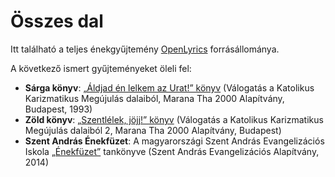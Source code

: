 Összes dal
==========

Itt található a teljes énekgyűjtemény [OpenLyrics](http://openlyrics.info/) forrásállománya.

A következő ismert gyűjteményeket öleli fel:

* **Sárga könyv**: [„Áldjad én lelkem az Urat!” könyv](http://emmausz.hu/index.php/hu/marana-tha-konyvek) (Válogatás a Katolikus Karizmatikus Megújulás dalaiból, Marana Tha 2000 Alapítvány, Budapest, 1993)
* **Zöld könyv**: [„Szentlélek, jöjj!” könyv](http://emmausz.hu/index.php/hu/marana-tha-konyvek) (Válogatás a Katolikus Karizmatikus Megújulás dalaiból 2, Marana Tha 2000 Alapítvány, Budapest)
* **Szent András Énekfüzet**: A magyarországi Szent András Evangelizációs Iskola [„Énekfüzet”](http://szentandras.ujevangelizacio.hu/tartalom/enekfuzet) tankönyve (Szent András Evangelizációs Alapítvány, 2014)

